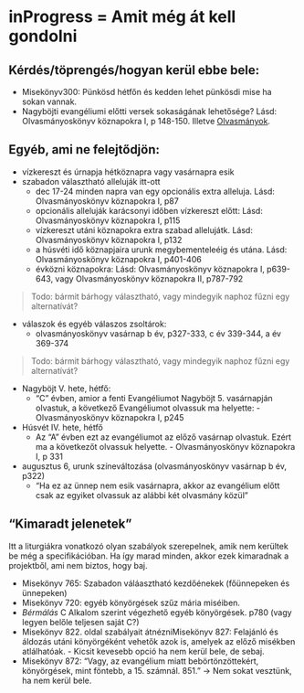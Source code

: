 # inProgress = Amit még át kell gondolni



## Kérdés/töprengés/hogyan kerül ebbe bele:

- Misekönyv300: Pünkösd hétfőn és kedden lehet pünkösdi mise ha sokan vannak.
- Nagyböjti evangéliumi előtti versek sokaságának lehetősége? Lásd: Olvasmányoskönyv köznapokra I, p 148-150. Illetve [Olvasmányok](https://docs.google.com/document/d/1yxp0r2gVRcalQ8xiSsZ1fPsDkON7amSRdyOulyMM_Rg/edit?ts=606cc879#heading=h.gkajf8a8b7vr).

## Egyéb, ami ne felejtődjön:

- vízkereszt és úrnapja hétköznapra vagy vasárnapra esik
- szabadon választható alleluják itt-ott
  - dec 17-24 minden napra van egy opcionális extra alleluja. Lásd: Olvasmányoskönyv köznapokra I, p87
  - opcionális alleluják karácsonyi időben vízkereszt előtt: Lásd: Olvasmányoskönyv köznapokra I, p115
  - vízkereszt utáni köznapokra extra szabad allelujátk. Lásd: Olvasmányoskönyv köznapokra I, p132
  - a húsvéti idő köznapjaira urunk megybementeleéig és utána. Lásd: Olvasmányoskönyv köznapokra I, p401-406 
  - évközni köznapokra: Lásd: Olvasmányoskönyv köznapokra I, p639-643, vagy Olvasmányoskönyv köznapokra II, p787-792

> Todo: bármit bárhogy választható, vagy mindegyik naphoz fűzni egy alternatívát?

- válaszok és egyéb válaszos zsoltárok:
  - olvasmányoskönyv vasárnap b év, p327-333, c év 339-344, a év 369-374

> Todo: bármit bárhogy választható, vagy mindegyik naphoz fűzni egy alternatívát?

- Nagyböjt V. hete, hétfő:
  - “C” évben, amior a fenti Evangéliumot Nagyböjt 5. vasárnapján olvastuk, a következő Evangéliumot olvassuk ma helyette: - Olvasmányoskönyv köznapokra I, p245
- Húsvét IV. hete, hétfő
  - Az “A” évben ezt az evangéliumot az előző vasárnap olvastuk. Ezért ma a következőt olvassuk helyette. - Olvasmányoskönyv köznapokra I, p 331
- augusztus 6, urunk színeváltozása (olvasmányoskönyv vasárnap b év, p322)
  - “Ha ez az ünnep nem esik vasárnapra, akkor az evangélium előtt csak az egyiket olvassuk az alábbi két olvasmány közül”

## “Kimaradt jelenetek”

Itt a liturgiákra vonatkozó olyan szabályok szerepelnek, amik nem kerültek be még a specifikációban. Ha így marad minden, akkor ezek kimaradnak a projektből, ami nem biztos, hogy baj.

- Misekönyv 765: Szabadon váláasztható kezdőénekek (főünnepeken és ünnepeken)
- Misekönyv 720: egyéb könyörgések szűz mária miséiben.
- *Bérmálás* C Alkalom szerint végezhető egyéb könyörgések. p780 (vagy legyen belőle teljesen saját C?)
- Misekönyv 822. oldal szabályait átnézniMisekönyv 827: Felajánló és áldozás utáni könyörgéként vehetők azok is, amelyek az előző misékben atlálhatóak. - Kicsit kevesebb opció ha nem kerül bele, de sebaj.
- Misekönyv 872: “Vagy, az evangélium miatt bebörtönzöttekért, könyörgések, mint föntebb, a 15. számnál. 851.” -> Nem sokat vesztünk, ha nem kerül bele.

